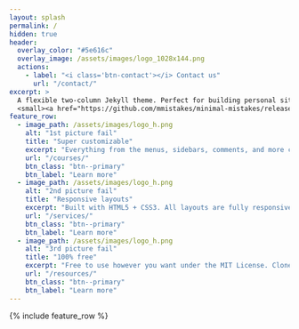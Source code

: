 ```yaml
---
layout: splash
permalink: /
hidden: true
header:
  overlay_color: "#5e616c"
  overlay_image: /assets/images/logo_1028x144.png
  actions:
    - label: "<i class='btn-contact'></i> Contact us"
      url: "/contact/"
excerpt: >
  A flexible two-column Jekyll theme. Perfect for building personal sites, blogs, and portfolios.<br />
  <small><a href="https://github.com/mmistakes/minimal-mistakes/releases/tag/4.24.0">Latest release v4.24.0</a></small>
feature_row:
  - image_path: /assets/images/logo_h.png
    alt: "1st picture fail"
    title: "Super customizable"
    excerpt: "Everything from the menus, sidebars, comments, and more can be configured or set with YAML Front Matter."
    url: "/courses/"
    btn_class: "btn--primary"
    btn_label: "Learn more"
  - image_path: /assets/images/logo_h.png
    alt: "2nd picture fail"
    title: "Responsive layouts"
    excerpt: "Built with HTML5 + CSS3. All layouts are fully responsive with helpers to augment your content."
    url: "/services/"
    btn_class: "btn--primary"
    btn_label: "Learn more"
  - image_path: /assets/images/logo_h.png
    alt: "3rd picture fail"
    title: "100% free"
    excerpt: "Free to use however you want under the MIT License. Clone it, fork it, customize it... whatever!"
    url: "/resources/"
    btn_class: "btn--primary"
    btn_label: "Learn more"      
---
```


{% include feature_row %}
